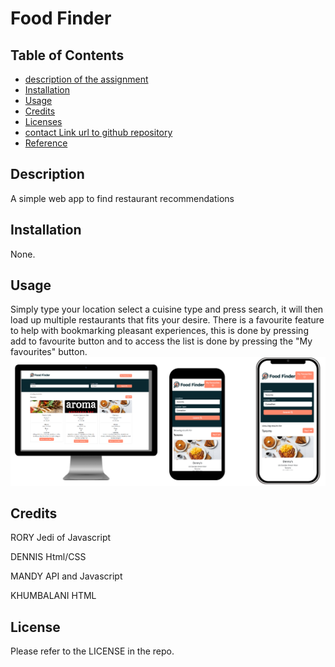 # Food Finder

## Table of Contents

* [description of the assignment](#description-of-the-assignment)
* [Installation](#Installation)
* [Usage](#Usage)
* [Credits](#Credits)
* [Licenses](#Licenses)
* [contact Link url to github repository](#contact-link-url-to-github-repository)
* [Reference](#Reference)

## Description

A simple web app to find restaurant recommendations

## Installation

None.

## Usage

Simply type your location select a cuisine type and press search, it will then load up multiple restaurants that fits your desire.
There is a favourite feature to help with bookmarking pleasant experiences, this is done by pressing add to favourite button and to access the list is done by pressing the "My favourites" button.
![plot](./images/displays.PNG)

## Credits

RORY
Jedi of Javascript

DENNIS
Html/CSS

MANDY
API and Javascript

KHUMBALANI
HTML

## License

Please refer to the LICENSE in the repo.
